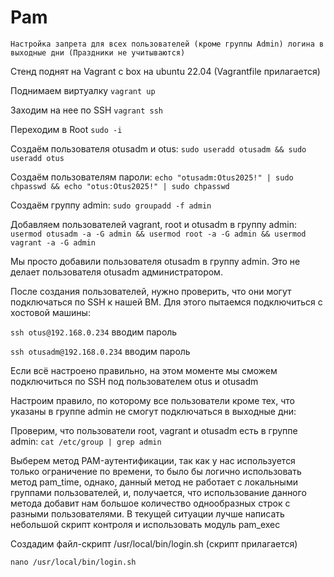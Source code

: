 # Pam

`Настройка запрета для всех пользователей (кроме группы Admin) логина в выходные дни (Праздники не учитываются)`

Стенд поднят на Vagrant с box на ubuntu 22.04 (Vagrantfile прилагается)

Поднимаем виртуалку `vagrant up`

Заходим на нее по SSH `vagrant ssh`

Переходим в Root `sudo -i`

Создаём пользователя otusadm и otus: `sudo useradd otusadm && sudo useradd otus`

Создаём пользователям пароли: `echo "otusadm:Otus2025!" | sudo chpasswd && echo "otus:Otus2025!" | sudo chpasswd`

Создаём группу admin: `sudo groupadd -f admin`

Добавляем пользователей vagrant, root и otusadm в группу admin: `usermod otusadm -a -G admin && usermod root -a -G admin && usermod vagrant -a -G admin`

Мы просто добавили пользователя otusadm в группу admin. Это не делает пользователя otusadm администратором.

После создания пользователей, нужно проверить, что они могут подключаться по SSH к нашей ВМ. Для этого пытаемся подключиться с хостовой машины:

`ssh otus@192.168.0.234` вводим пароль

`ssh otusadm@192.168.0.234` вводим пароль

Если всё настроено правильно, на этом моменте мы сможем подключиться по SSH под пользователем otus и otusadm

Настроим правило, по которому все пользователи кроме тех, что указаны в группе admin не смогут подключаться в выходные дни:

Проверим, что пользователи root, vagrant и otusadm есть в группе admin: `cat /etc/group | grep admin`

Выберем метод PAM-аутентификации, так как у нас используется только ограничение по времени, то было бы логично использовать метод pam_time, однако, данный метод не работает с локальными группами пользователей, и, получается, что использование данного метода добавит нам большое количество однообразных строк с разными пользователями. В текущей ситуации лучше написать небольшой скрипт контроля и использовать модуль pam_exec

Создадим файл-скрипт /usr/local/bin/login.sh (скрипт прилагается)

`nano /usr/local/bin/login.sh`



